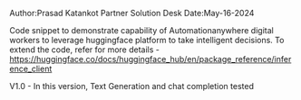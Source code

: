Author:Prasad Katankot
Partner Solution Desk
Date:May-16-2024


Code snippet to demonstrate capability of Automationanywhere digital workers to leverage huggingface platform to take intelligent decisions.
To extend the code, refer for more details  -https://huggingface.co/docs/huggingface_hub/en/package_reference/inference_client

V1.0 - In this version, Text Generation and chat completion tested
